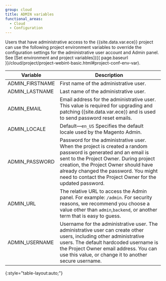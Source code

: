 ```yaml
---
group: cloud
title: ADMIN variables
functional_areas:
  - Cloud
  - Configuration
---
```


Users that have administrative access to the {{site.data.var.ece}} project can use the
following project environment variables to override the configuration settings
for the administrative user account and Admin panel. See [Set environment and project variables]({{ page.baseurl }}/cloud/project/project-webint-basic.html#project-conf-env-var).


| Variable        | Description                                                                                                                                                                                                                                                                                            |
|-----------------|--------------------------------------------------------------------------------------------------------------------------------------------------------------------------------------------------------------------------------------------------------------------------------------------------------|
| ADMIN_FIRSTNAME | First name of the administrative user.                                                                                                                                                                                                                                                                 |
| ADMIN_LASTNAME  | Last name of the administrative user.                                                                                                                                                                                                                                                                  |
| ADMIN_EMAIL     | Email address for the administrative user. This value is required for upgrading and patching {{site.data.var.ece}} and is used to send password reset emails.                                                                                                                                          |
| ADMIN_LOCALE    | Default—`en_US` Specifies the default locale used by the Magento Admin.                                                                                                                                                                                                                                |
| ADMIN_PASSWORD  | Password for the administrative user. When the project is created a random password is generated and an email is sent to the Project Owner. During project creation, the Project Owner should have already changed the password. You might need to contact the Project Owner for the updated password. |
| ADMIN_URL       | The relative URL to access the Admin panel. For example: `/admin`. For security reasons, we recommend you choose a value other than `admin`,`backend`, or another term that is easy to guess.                                                                                                          |
| ADMIN_USERNAME  | Username for the administrative user. The administrative user can create other users, including other administrative users. The default hardcoded username is the Project Owner email address. You can use this value, or change it to another secure username.                                        |
{:style="table-layout:auto;"}
